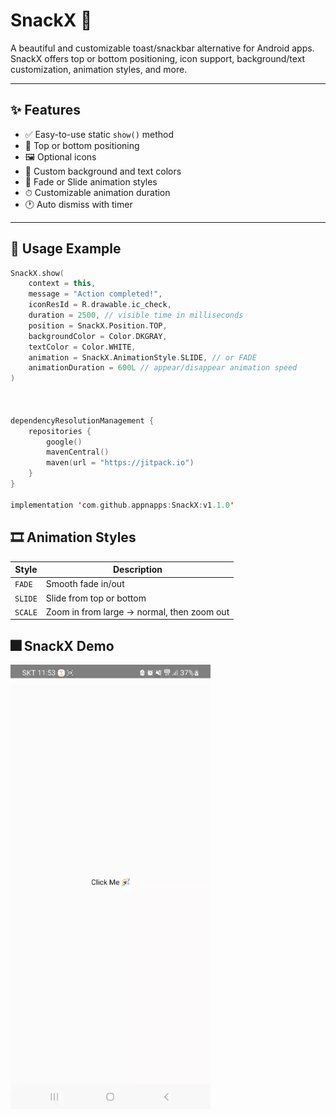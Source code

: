 # SnackX 🍩

A beautiful and customizable toast/snackbar alternative for Android apps.  
SnackX offers top or bottom positioning, icon support, background/text customization, animation styles, and more.

---

## ✨ Features

- ✅ Easy-to-use static `show()` method
- 🎯 Top or bottom positioning
- 🖼 Optional icons
- 🎨 Custom background and text colors
- 🔁 Fade or Slide animation styles
- ⏱ Customizable animation duration
- 🕐 Auto dismiss with timer

---

## 🚀 Usage Example

```kotlin
SnackX.show(
    context = this,
    message = "Action completed!",
    iconResId = R.drawable.ic_check,
    duration = 2500, // visible time in milliseconds
    position = SnackX.Position.TOP,
    backgroundColor = Color.DKGRAY,
    textColor = Color.WHITE,
    animation = SnackX.AnimationStyle.SLIDE, // or FADE
    animationDuration = 600L // appear/disappear animation speed
)



dependencyResolutionManagement {
    repositories {
        google()
        mavenCentral()
        maven(url = "https://jitpack.io")
    }
}

implementation 'com.github.appnapps:SnackX:v1.1.0'
```

## 🎞 Animation Styles

| Style | Description |
|-------|-------------|
| `FADE` | Smooth fade in/out |
| `SLIDE` | Slide from top or bottom |
| `SCALE` | Zoom in from large → normal, then zoom out |  ← ✅ 추가


## 🎆 SnackX Demo


<img src="https://github.com/appnapps/SnackX/blob/main/docs/SnackX.gif" width="320"/>

